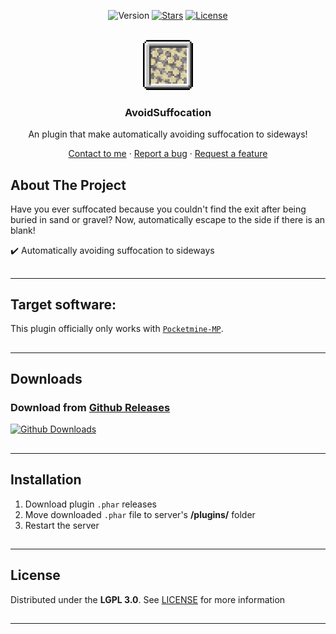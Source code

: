 <!-- PROJECT BADGES -->
<div align="center">

![Version][version-badge]
[![Stars][stars-badge]][stars-url]
[![License][license-badge]][license-url]

</div>


<!-- PROJECT LOGO -->
<br />
<div align="center">
  <img src="https://raw.githubusercontent.com/presentkim-pm/AvoidSuffocation/main/assets/icon.png" alt="Logo" width="80" height="80">
  <h3>AvoidSuffocation</h3>
  <p align="center">
    An plugin that make automatically avoiding suffocation to sideways!

[Contact to me][author-discord] · [Report a bug][issues-url] · [Request a feature][issues-url]

  </p>
</div>


<!-- ABOUT THE PROJECT -->

## About The Project

Have you ever suffocated because you couldn't find the exit after being buried in sand or gravel?
Now, automatically escape to the side if there is an blank!

:heavy_check_mark: Automatically avoiding suffocation to sideways

##

-----

## Target software:

This plugin officially only works with [`Pocketmine-MP`](https://github.com/pmmp/PocketMine-MP/).

##

-----

## Downloads

### Download from [Github Releases][releases-url]

[![Github Downloads][release-badge]][releases-url]

##

-----

## Installation

1) Download plugin `.phar` releases
2) Move downloaded `.phar` file to server's **/plugins/** folder
3) Restart the server

##

-----

## License

Distributed under the **LGPL 3.0**. See [LICENSE][license-url] for more information

##

-----

[author-discord]: https://discordapp.com/users/345772340279508993

[poggit-ci-badge]: https://poggit.pmmp.io/ci.shield/presentkim-pm/AvoidSuffocation/AvoidSuffocation?style=for-the-badge

[poggit-version-badge]: https://poggit.pmmp.io/shield.api/AvoidSuffocation?style=for-the-badge

[poggit-downloads-badge]: https://poggit.pmmp.io/shield.dl.total/AvoidSuffocation?style=for-the-badge

[version-badge]: https://img.shields.io/github/v/release/presentkim-pm/AvoidSuffocation?display_name=tag&style=for-the-badge&label=VERSION

[release-badge]: https://img.shields.io/github/downloads/presentkim-pm/AvoidSuffocation/total?style=for-the-badge&label=GITHUB%20

[stars-badge]: https://img.shields.io/github/stars/presentkim-pm/AvoidSuffocation.svg?style=for-the-badge

[license-badge]: https://img.shields.io/github/license/presentkim-pm/AvoidSuffocation.svg?style=for-the-badge

[poggit-ci-url]: https://poggit.pmmp.io/ci/presentkim-pm/AvoidSuffocation/AvoidSuffocation

[poggit-release-url]: https://poggit.pmmp.io/p/AvoidSuffocation

[stars-url]: https://github.com/presentkim-pm/AvoidSuffocation/stargazers

[releases-url]: https://github.com/presentkim-pm/AvoidSuffocation/releases

[issues-url]: https://github.com/presentkim-pm/AvoidSuffocation/issues

[license-url]: https://github.com/presentkim-pm/AvoidSuffocation/blob/main/LICENSE

[project-icon]: https://raw.githubusercontent.com/presentkim-pm/AvoidSuffocation/main/assets/icon.png

[project-preview]: https://raw.githubusercontent.com/presentkim-pm/AvoidSuffocation/main/assets/preview.gif
